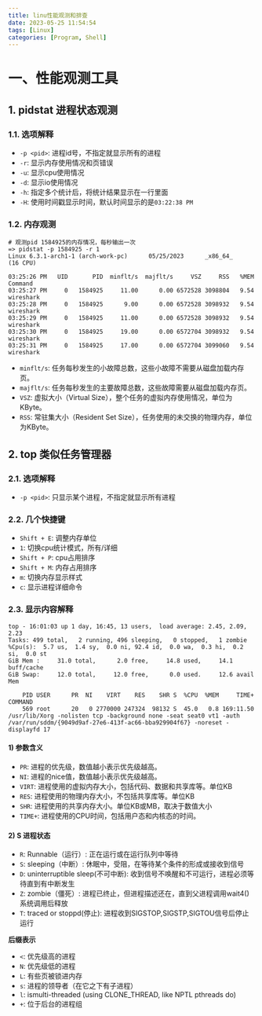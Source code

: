```yaml
---
title: linu性能观测和排查
date: 2023-05-25 11:54:54
tags: [Linux]
categories: [Program, Shell]
---
```


# 一、性能观测工具

## 1. pidstat 进程状态观测

### 1.1. 选项解释

- `-p <pid>`: 进程id号，不指定就显示所有的进程
- `-r`: 显示内存使用情况和页错误
- `-u`: 显示cpu使用情况
- `-d`: 显示io使用情况
- `-h`: 指定多个统计后，将统计结果显示在一行里面
- `-H`: 使用时间戳显示时间，默认时间显示的是`03:22:38 PM`

### 1.2. 内存观测

```shell
# 观测pid 1584925的内存情况，每秒输出一次
=> pidstat -p 1584925 -r 1
Linux 6.3.1-arch1-1 (arch-work-pc)      05/25/2023      _x86_64_        (16 CPU)

03:25:26 PM   UID       PID  minflt/s  majflt/s     VSZ     RSS   %MEM  Command
03:25:27 PM     0   1584925     11.00      0.00 6572528 3098804   9.54  wireshark
03:25:28 PM     0   1584925      9.00      0.00 6572528 3098932   9.54  wireshark
03:25:29 PM     0   1584925     11.00      0.00 6572528 3098932   9.54  wireshark
03:25:30 PM     0   1584925     19.00      0.00 6572704 3098932   9.54  wireshark
03:25:31 PM     0   1584925     17.00      0.00 6572704 3099060   9.54  wireshark
```

- `minflt/s`: 任务每秒发生的小故障总数，这些小故障不需要从磁盘加载内存页。
- `majflt/s`: 任务每秒发生的主要故障总数，这些故障需要从磁盘加载内存页。
- `VSZ`: 虚拟大小（Virtual Size），整个任务的虚拟内存使用情况，单位为KByte。
- `RSS`: 常驻集大小（Resident Set Size），任务使用的未交换的物理内存，单位为KByte。

## 2. top 类似任务管理器

### 2.1. 选项解释

- `-p <pid>`: 只显示某个进程，不指定就显示所有进程

### 2.2. 几个快捷键

- `Shift + E`: 调整内存单位
- `1`: 切换cpu统计模式，所有/详细
- `Shift + P`: cpu占用排序
- `Shift + M`: 内存占用排序
- `m`: 切换内存显示样式
- `c`: 显示进程详细命令

### 2.3. 显示内容解释

```shell
top - 16:01:03 up 1 day, 16:45, 13 users,  load average: 2.45, 2.09, 2.23
Tasks: 499 total,   2 running, 496 sleeping,   0 stopped,   1 zombie
%Cpu(s):  5.7 us,  1.4 sy,  0.0 ni, 92.4 id,  0.0 wa,  0.3 hi,  0.2 si,  0.0 st
GiB Mem :     31.0 total,      2.0 free,     14.8 used,     14.1 buff/cache
GiB Swap:     12.0 total,     12.0 free,      0.0 used.     12.6 avail Mem

    PID USER      PR  NI    VIRT    RES    SHR S  %CPU  %MEM     TIME+ COMMAND
    569 root      20   0 2770000 247324  98132 S  45.0   0.8 169:11.50 /usr/lib/Xorg -nolisten tcp -background none -seat seat0 vt1 -auth /var/run/sddm/{9049d9af-27e6-413f-ac66-bba929904f67} -noreset -displayfd 17
```

#### 1) 参数含义

- `PR`: 进程的优先级，数值越小表示优先级越高。
- `NI`: 进程的nice值，数值越小表示优先级越高。
- `VIRT`: 进程使用的虚拟内存大小，包括代码、数据和共享库等。单位KB
- `RES`: 进程使用的物理内存大小，不包括共享库等。单位KB
- `SHR`: 进程使用的共享内存大小。单位KB或MB，取决于数值大小
- `TIME+`: 进程使用的CPU时间，包括用户态和内核态的时间。

#### 2) S 进程状态

- `R`: Runnable（运行）: 正在运行或在运行队列中等待
- `S`: sleeping（中断）: 休眠中，受阻，在等待某个条件的形成或接收到信号
- `D`: uninterruptible sleep(不可中断): 收到信号不唤醒和不可运行，进程必须等待直到有中断发生
- `Z`: zombie（僵死）: 进程已终止，但进程描述还在，直到父进程调用wait4()系统调用后释放
- `T`: traced or stoppd(停止): 进程收到SIGSTOP,SIGSTP,SIGTOU信号后停止运行

**后缀表示**

- `<`: 优先级高的进程
- `N`: 优先级低的进程
- `L`: 有些页被锁进内存
- `s`: 进程的领导者（在它之下有子进程）
- `l`: ismulti-threaded (using CLONE_THREAD, like NPTL pthreads do)
- `+`: 位于后台的进程组
